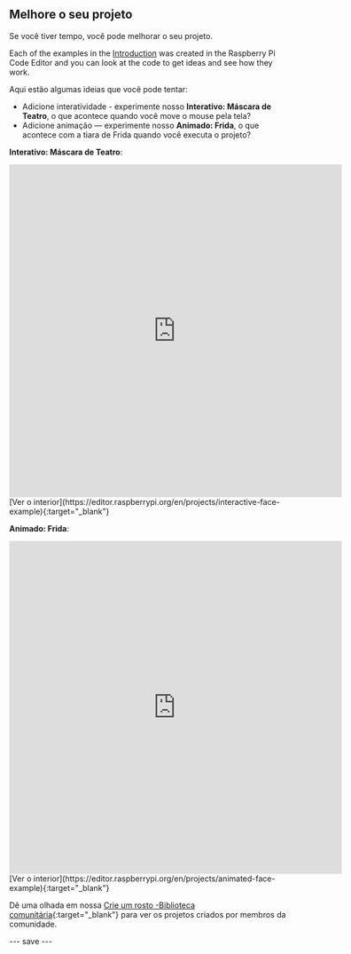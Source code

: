 ## Melhore o seu projeto

Se você tiver tempo, você pode melhorar o seu projeto.

Each of the examples in the [Introduction](.) was created in the Raspberry Pi Code Editor and you can look at the code to get ideas and see how they work.

Aqui estão algumas ideias que você pode tentar:
- Adicione interatividade - experimente nosso **Interativo: Máscara de Teatro**, o que acontece quando você move o mouse pela tela?
- Adicione animação — experimente nosso **Animado: Frida**, o que acontece com a tiara de Frida quando você executa o projeto?

**Interativo: Máscara de Teatro**:
<iframe src="https://editor.raspberrypi.org/en/embed/viewer/interactive-face-example" width="600" height="600" frameborder="0" marginwidth="0" marginheight="0" allowfullscreen>
</iframe> [Ver o interior](https://editor.raspberrypi.org/en/projects/interactive-face-example){:target="_blank"}

**Animado: Frida**:
<iframe src="https://editor.raspberrypi.org/en/embed/viewer/animated-face-example" width="600" height="600" frameborder="0" marginwidth="0" marginheight="0" allowfullscreen>
</iframe> [Ver o interior](https://editor.raspberrypi.org/en/projects/animated-face-example){:target="_blank"}

Dê uma olhada em nossa [Crie um rosto -Biblioteca comunitária](https://wke.lt/w/s/8sVH4f){:target="_blank"} para ver os projetos criados por membros da comunidade.

--- save ---
